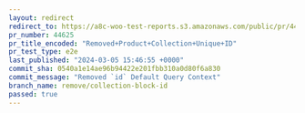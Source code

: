 ```yaml
---
layout: redirect
redirect_to: https://a8c-woo-test-reports.s3.amazonaws.com/public/pr/44625/e2e/index.html
pr_number: 44625
pr_title_encoded: "Removed+Product+Collection+Unique+ID"
pr_test_type: e2e
last_published: "2024-03-05 15:46:55 +0000"
commit_sha: 0540a1e14ae96b94422e201fbb310a0d80f6a830
commit_message: "Removed `id` Default Query Context"
branch_name: remove/collection-block-id
passed: true
---
```

